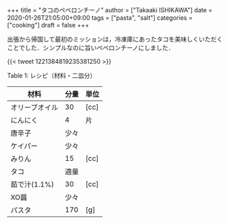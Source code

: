 +++
title = "タコのペペロンチーノ"
author = ["Takaaki ISHIKAWA"]
date = 2020-01-26T21:05:00+09:00
tags = ["pasta", "salt"]
categories = ["cooking"]
draft = false
+++

出張から帰国して最初のミッションは，冷凍庫にあったタコを美味しくいただくことでした．シンプルなのに旨いペペロンチーノにしました．

{{< tweet 1221384819235381250 >}}

<div class="table-caption">
  <span class="table-number">Table 1</span>:
  レシピ（材料・二皿分）
</div>

| 材料      | 分量 | 単位 |
|---------|----|----|
| オリーブオイル | 30  | [cc] |
| にんにく  | 4   | 片   |
| 唐辛子    | 少々 |      |
| ケイパー  | 少々 |      |
| みりん    | 15  | [cc] |
| タコ      | 適量 |      |
| 茹で汁(1.1%) | 30  | [cc] |
| XO醤      | 少々 |      |
| パスタ    | 170 | [g]  |
